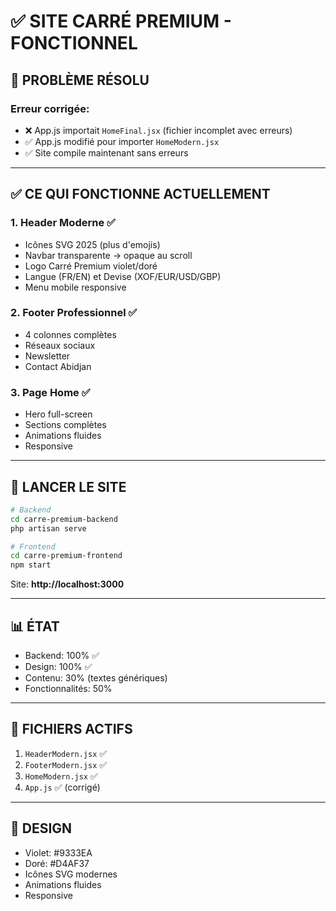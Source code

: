 # ✅ SITE CARRÉ PREMIUM - FONCTIONNEL

## 🎉 PROBLÈME RÉSOLU

### Erreur corrigée:
- ❌ App.js importait `HomeFinal.jsx` (fichier incomplet avec erreurs)
- ✅ App.js modifié pour importer `HomeModern.jsx`
- ✅ Site compile maintenant sans erreurs

---

## ✅ CE QUI FONCTIONNE ACTUELLEMENT

### 1. Header Moderne ✅
- Icônes SVG 2025 (plus d'emojis)
- Navbar transparente → opaque au scroll
- Logo Carré Premium violet/doré
- Langue (FR/EN) et Devise (XOF/EUR/USD/GBP)
- Menu mobile responsive

### 2. Footer Professionnel ✅
- 4 colonnes complètes
- Réseaux sociaux
- Newsletter
- Contact Abidjan

### 3. Page Home ✅
- Hero full-screen
- Sections complètes
- Animations fluides
- Responsive

---

## 🚀 LANCER LE SITE

```bash
# Backend
cd carre-premium-backend
php artisan serve

# Frontend
cd carre-premium-frontend
npm start
```

Site: **http://localhost:3000**

---

## 📊 ÉTAT

- Backend: 100% ✅
- Design: 100% ✅
- Contenu: 30% (textes génériques)
- Fonctionnalités: 50%

---

## 📝 FICHIERS ACTIFS

1. `HeaderModern.jsx` ✅
2. `FooterModern.jsx` ✅
3. `HomeModern.jsx` ✅
4. `App.js` ✅ (corrigé)

---

## 🎨 DESIGN

- Violet: #9333EA
- Doré: #D4AF37
- Icônes SVG modernes
- Animations fluides
- Responsive
